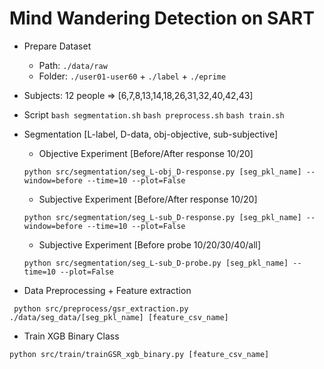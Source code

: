 # Mind Wandering Detection on SART

* Prepare Dataset
    * Path: ``./data/raw``
    * Folder: ``./user01-user60`` + ``./label`` + ``./eprime``

* Subjects: 12 people => [6,7,8,13,14,18,26,31,32,40,42,43]

* Script
    ``bash segmentation.sh``
    ``bash preprocess.sh``
    ``bash train.sh``

* Segmentation [L-label, D-data, obj-objective, sub-subjective]
    * Objective Experiment [Before/After response 10/20]

    ``python src/segmentation/seg_L-obj_D-response.py [seg_pkl_name] --window=before --time=10 --plot=False``

    * Subjective Experiment [Before/After response 10/20]

    ``python src/segmentation/seg_L-sub_D-response.py [seg_pkl_name] --window=before --time=10 --plot=False``

    * Subjective Experiment [Before probe 10/20/30/40/all]

    ``python src/segmentation/seg_L-sub_D-probe.py [seg_pkl_name] --time=10 --plot=False``

* Data Preprocessing + Feature extraction

`` python src/preprocess/gsr_extraction.py ./data/seg_data/[seg_pkl_name] [feature_csv_name]``

* Train XGB Binary Class

``python src/train/trainGSR_xgb_binary.py [feature_csv_name]``
